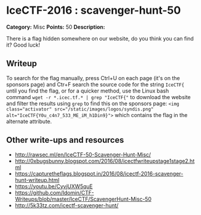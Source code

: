 # IceCTF-2016 : scavenger-hunt-50

**Category:** Misc
**Points:** 50
**Description:**

There is a flag hidden somewhere on our website, do you think you can find it? Good luck!

## Writeup

To search for the flag manually, press Ctrl+U on each page (it's on the sponsors page) and Ctr+F search the source code for the string `IceCTF{` until you find the flag, or for a quicker method, use the Linux bash command `wget -r *.icec.tf.* | grep "IceCTF{"` to download the website and filter the results using `grep` to find this on the sponsors page: `<img class="activator" src="/static/images/logos/syndis.png" alt="IceCTF{Y0u_c4n7_533_ME_iM_h1Din9}">` which contains the flag in the alternate attribute.

## Other write-ups and resources

* http://rawsec.ml/en/IceCTF-50-Scavenger-Hunt-Misc/
* http://0xbugsbunny.blogspot.com/2016/08/icectfwriteupstage1stage2.html
* https://capturetheflags.blogspot.in/2016/08/icectf-2016-scavenger-hunt-writeup.html
* https://youtu.be/CyvjUXW5quE
* https://github.com/Idomin/CTF-Writeups/blob/master/IceCTF/ScavengerHunt-Misc-50
* http://5k33tz.com/icectf-scavenger-hunt/
